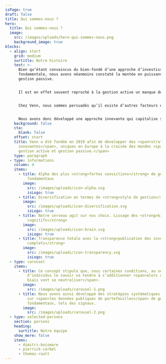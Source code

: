 ```yaml
---
isPage: true
draft: false
title: Qui sommes-nous ?
hero:
  title: Qui sommes-nous ?
  image:
    src: /images/uploads/hero-qui-sommes-nous.png
    background_image: true
blocks:
  - align: start
    grid: medium
    surtitle: Notre histoire
    text: >-
      Bien qu’étant convaincus du bien-fondé d’une approche d’investissement
      fondamentale, nous avons néanmoins constaté la montée en puissance de la
      gestion passive.


      Il est en effet souvent reproché à la gestion active un manque de génération d’alpha sur le long terme et c’est généralement l’argument des frais prohibitifs qui est mis en avant pour expliquer ce phénomène. 


      Chez Venn, nous sommes persuadés qu’il existe d’autres facteurs expliquant la « destruction d’alpha » ou la « cyclicité de l’alpha », ces facteurs étant liés à la présence naturelle de biais au sein d’une gestion active : les biais de style et les biais cognitifs.


      Nous avons donc développé une approche innovante qui capitalise sur le ‘bon sens’ de la gestion active tout en venant en gommer les biais que nous venons d’évoquer. Cette solution repose sur le concept de l’intelligence collective.
    background: false
    cta:
      blank: false
    offset: start
    title: Venn a été fondée en 2019 afin de développer des <span>stratégies actions
      innovantes</span>, uniques en Europe à la croisée des mondes <span>entre
      gestion active et gestion passive.</span>
    type: paragraph
  - type: informations
    column: 4
    items:
      - title: Alpha des plus <strong>fortes convictions</strong> de gérants
          fondamentaux
        image:
          src: /images/uploads/icon-alpha.svg
          isLogo: true
      - title: Diversification en termes de <strong>style de gestion</strong>
        image:
          src: /images/uploads/icon-diversification.svg
          isLogo: true
      - title: Notre cerveau agit sur nos choix. Lissage des <strong>biais
          cognitifs</strong>
        image:
          src: /images/uploads/icon-brain.svg
          isLogo: true
      - title: Transparence totale avec la <strong>publication des inventaires
          complets</strong>
        image:
          src: /images/uploads/icon-transparency.svg
          isLogo: true
  - type: carousel
    items:
      - title: Ce concept stipule que, sous certaines conditions, au sein d‘un groupe
          d’individus le savoir va tendre à s’additionner <span>alors que les
          biais vont se neutraliser</span>.
        image:
          src: /images/uploads/carousel-1.png
      - title: Nous avons ainsi développé des stratégies systématiques qui capitalisent
          sur <span>les données publiques de portefeuilles</span> de gérants
          fondamentaux, tels des signaux. 
        image:
          src: /images/uploads/carousel-2.png
  - type: selected-persons
    section: persons
    heading:
      surtitle: Notre équipe
    show_more: false
    items:
      - dimitri-boismare
      - pierrick-corbel
      - thomas-rault
---
```

